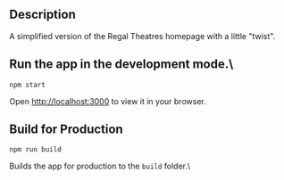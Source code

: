 ## Description
A simplified version of the Regal Theatres homepage with a little "twist".


## Run the app in the development mode.\
```node
npm start
```
Open [http://localhost:3000](http://localhost:3000) to view it in your browser.


## Build for Production
```node
npm run build
```
Builds the app for production to the `build` folder.\

